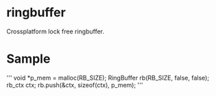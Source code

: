 # ringbuffer
Crossplatform lock free ringbuffer.

Sample
======
'''
void *p_mem = malloc(RB_SIZE);
RingBuffer rb(RB_SIZE, false, false);
rb_ctx ctx;
rb.push(&ctx, sizeof(ctx), p_mem);
'''
